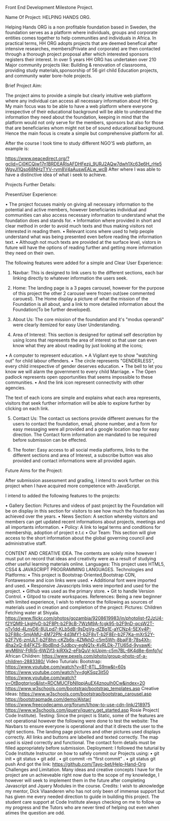 Front End Development Milestone Project.

Name Of Project: HELPING HANDS ORG.

Helping Hands ORG is a non profitable foundation based in Sweden, the foundation serves as a platform where individuals, groups and corporate entities comes together to help communities and individuals in Africa. In practical terms, HH ORG adopts projects that are deemed benefical after intensive researches, members(Private and corporate) are then contacted through a thorough project proposal after which interested sponsors registers their interest. In over 5 years HH ORG has undertaken over 210 Major community projects like: Building & renovation of classrooms, providing study materials,sponsorship of 56 girl child Education projects, and community water bore-hole projects.

Brief Project Aim:

The project aims to provide a simple but clearly intuitive web platform where any individual can access all necessary information about HH Org. My main focus was to be able to have a web platform where everyone irrespective of their educational background will be able to understand the information they need about the foundation, keeping in mind that the platform would not only serve for the members, sponsors but also for those that are beneficiaries whom might not be of sound educational background.
Hence the main focus is create a simple but comprehensive platform for all.

After the course I took time to study different NGO'S web platform, an example is:

 https://www.peacedirect.org/?gclid=Cj0KCQjw17n1BRDEARIsAFDHFezjj_9URJ2AQw7dwh1Xc63e6H_rHe5WgyJl1Qso68NHzTYV-rvm8V4aAuswEALw_wcB
 After where I was able to have a distinctive idea of what i seek to achieve.
 
Projects Further Details:

PresentUser Experience:

•	The project focuses mainly on giving all necessary information to the potential and active members, however beneficiaries individual and communities can also access necessary information to understand what the foundation does and stands for.
•	Information where provided in short and clear method in order to avoid much texts and thus making visitors not interested in reading them.
•	Relevant icons where used to help people understand what was being presented even before reading the information text.
•	Although not much texts are provided at the surface level, vistors in future will have the options of reading further and getting more information they need on their own.

The following features were added for a simple and Clear User Experience:

1.	Navbar: This is designed to link users to the different sections, each bar linking directly to whatever information the users seek.

2.	Home: The landing page is a 3 pages carousel, however for the purpose of this project the other 2 carousel were frozen out(see commented carouesl). The Home display a picture of what the mission of the Foundation is all about, and a link to more detailed information about the Foundation(To be further developed).

3.	About Us: The core mission of the foundation and it's "modus operandi" were clearly itemized for easy User Understanding.

4.	Area of Interest: This section is designed for optimal self description by using Icons that represents the area of interest so that user can even know what they are about reading by just looking at the icons;

•	A computer to represent education. 
•	A Vigilant eye to show "watching out" for child labour offenders. 
•	The circle represents "GENDERLESS", every child irrespective of gender deserves education. 
•	The bell to let you know we will alarm the government to every child Marriage. 
•	The Open padlock represents open opportunities that seems impossible to these communities.
•	And the link icon represent connectivity with other agencies.

The text of each icons are simple and explains what each area represents, visitors that seek further information will be able to explore further by clicking on each link.

5.	Contact Us: The contact us sections provide different avenues for the users to contact the foundation, email, phone number, and a form for easy messaging were all provided and a google location map for easy direction. The Contact form information are mandated to be required before submission can be effected.

6.	The footer: Easy access to all social media platforms, links to the different sections and area of Interest, a subscribe button was also provided and contact informations were all provided again.

Future Aims for the Project:

After submission assessment and grading, I intend to work further on this project when I have acquired more competence with JavaScript.

I intend to added the following features to the projects:

•	Gallery Section: Pictures and videos of past project by the Foundation will be on display in this section for visitors to see how much the foundation has achieved over the years.
•	News Section: A section whereby visitors and members can get updated recent informations about projects, meetings and all importants information.
•	Policy: A link to legal terms and conditions for membership, adoption of project e.t.c
•	Our Team: This section will give access to the short information about the global governing council and administrative staff.

CONTENT AND CREATIVE IDEA.
The contents are solely mine however I must put on record that ideas and creativity were as a result of studying other useful learning materials online.
Languages: 
This project uses HTML5, CSS4 & JAVASCRIPT PROGRAMMING LANGUAGES.
Technologies and Platforms:
•	This project is Bootstrap Oriented,Bootstrap CDN, Fontawesome and icon links were used. 
•	Additional font were imported and used.
•	Responsive Javascripts links were imported and used for the project. 
•	Github was used as the primary store. 
•	Git to handle Version Control. 
•	Gitpod to create workspaces.
References:
Being a new beginner with limited experience, I wish to reference the following as sources of materials used in creation and completion of the project:
Pictures: 
Children Fetching water at Shiyala. 
https://www.flickr.com/photos/gozambia/9208619983/in/photolist-f2JzU4-f2YQM9-LkgHyD-b2F8Pt-b2F9cB-7WzM9A-fcgk95-b2F9nD-qcsW2T-nTv1dd-4LnvD6-8ULpd7-KLb5dB-9sDgVg-dZBq1E-aYCNz4-5EXy4P-b2F88c-5mjAMU-4M72PN-4d3MY1-b2F8vT-b2F8Er-b2F7Ka-mXrS2Y-b2F7V6-zmULT-b2F8hn-cKZb6s-4ZMkhD-c5m5Wh-8bajF8-78s4Xh-4ha2xQ-84FKZ5-8bdBnd-5Jdbcy-egNQ1x-KyRLDk-7TU65d-9yvawK-wyM6hV-FtRj5j-6WZjf3-kiRXk2-eFbQuV-kiUpjm-c5m7BL-6K4d8e-6mfp1y/
 African Children:
 https://www.pexels.com/photo/group-photo-of-a-children-2883380/
Video Tuturials: Bootstrap:
 https://www.youtube.com/watch?v=BT-8TL_S9nw&t=60s https://www.youtube.com/watch?v=dgKSqz3it50 https://www.youtube.com/watch?v=OtBpgtqrjyo&list=RDCMUCFbNIlppjAuEX4znoulh0Cw&index=20 https://www.w3schools.com/bootstrap/bootstrap_templates.asp
Creative Ideas:
 https://www.w3schools.com/bootstrap/bootstrap_carousel.asp https://bootstrapmade.com/demo/Alstar/ https://www.freecodecamp.org/forum/t/how-to-use-cdn-link/218975 https://www.w3schools.com/jquery/jquery_get_started.asp
Rosie Project( Code Institute).
Testing: 
Since the project is Static, some of the features are not operational however the following were done to test the website:
The Navbars to ensure everyone is operational and that it directs the user to the right sections. The landing page pictures and other pictures used displays correctly. All links and buttons are labelled and texted correctly. The map used is sized correctly and functional. The contact form details must be filled appropriately before submission.
Deployment:
I followed the tuturial by Code Institute Instructor on how to safely commit our Projects using:
•	git init
•	git status 
•	git add .
•	git commit -m "first commit" .
•	git status git push
And got the link: https://github.com/Tayo-bet/Help-Hand-Org
Challenges and Limitation.
Many ideas and creative concepts I have for the project are un achieveable right now due to the scope of my knowledge, I however will seek to implement them in the future after completing Javascript and Jquery Modules in the course.
Credits: 
I wish to aknowledge my mentor, Dick Vlaanderen who has not only been of immense support but has given me every needed direction to guide in building this project. The student care support at Code Institute always checking on me to follow up my progress and the Tutors who are never tired of helping out even when atimes the question are odd.









